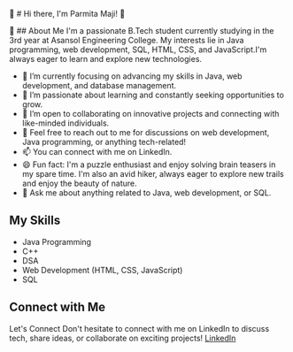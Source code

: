 👋 # Hi there, I'm Parmita Maji! 👋

👀 ## About Me
I'm a passionate B.Tech student currently studying in the 3rd year at Asansol Engineering College. My interests lie in Java programming, web development, SQL, HTML, CSS, and JavaScript.I'm always eager to learn and explore new technologies.

- 🔭 I’m currently focusing on advancing my skills in Java, web development, and database management.
- 🌱 I’m passionate about learning and constantly seeking opportunities to grow.
- 👯 I’m open to collaborating on innovative projects and connecting with like-minded individuals.
- 💬 Feel free to reach out to me for discussions on web development, Java programming, or anything tech-related!
- 📫 You can connect with me on LinkedIn.
- 😄 Fun fact: I'm a puzzle enthusiast and enjoy solving brain teasers in my spare time. I'm also an avid hiker, always eager to explore new trails and enjoy the beauty of nature.
- 💬 Ask me about anything related to Java, web development, or SQL.

## My Skills

- Java Programming
- C++
- DSA
- Web Development (HTML, CSS, JavaScript)
- SQL

## Connect with Me
Let's Connect
Don't hesitate to connect with me on LinkedIn to discuss tech, share ideas, or collaborate on exciting projects!
[LinkedIn](www.linkedin.com/in/parmitamaji)
